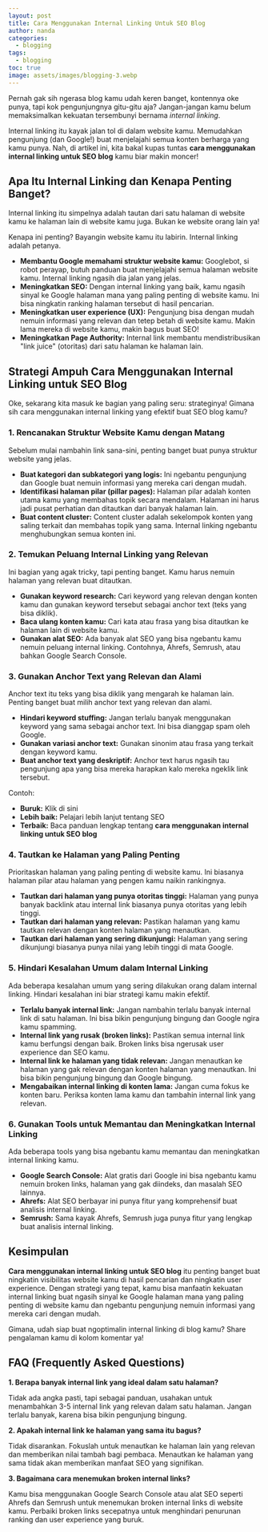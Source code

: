 ```yaml
---
layout: post
title: Cara Menggunakan Internal Linking Untuk SEO Blog
author: nanda
categories:
  - blogging
tags:
  - blogging
toc: true
image: assets/images/blogging-3.webp
---
```



Pernah gak sih ngerasa blog kamu udah keren banget, kontennya oke punya, tapi kok pengunjungnya gitu-gitu aja? Jangan-jangan kamu belum memaksimalkan kekuatan tersembunyi bernama _internal linking_.

Internal linking itu kayak jalan tol di dalam website kamu. Memudahkan pengunjung (dan Google!) buat menjelajahi semua konten berharga yang kamu punya. Nah, di artikel ini, kita bakal kupas tuntas **cara menggunakan internal linking untuk SEO blog** kamu biar makin moncer!

## Apa Itu Internal Linking dan Kenapa Penting Banget?

Internal linking itu simpelnya adalah tautan dari satu halaman di website kamu ke halaman lain di website kamu juga. Bukan ke website orang lain ya!

Kenapa ini penting? Bayangin website kamu itu labirin. Internal linking adalah petanya.

- **Membantu Google memahami struktur website kamu:** Googlebot, si robot perayap, butuh panduan buat menjelajahi semua halaman website kamu. Internal linking ngasih dia jalan yang jelas.
- **Meningkatkan SEO:** Dengan internal linking yang baik, kamu ngasih sinyal ke Google halaman mana yang paling penting di website kamu. Ini bisa ningkatin ranking halaman tersebut di hasil pencarian.
- **Meningkatkan user experience (UX):** Pengunjung bisa dengan mudah nemuin informasi yang relevan dan tetep betah di website kamu. Makin lama mereka di website kamu, makin bagus buat SEO!
- **Meningkatkan Page Authority:** Internal link membantu mendistribusikan "link juice" (otoritas) dari satu halaman ke halaman lain.

## Strategi Ampuh Cara Menggunakan Internal Linking untuk SEO Blog

Oke, sekarang kita masuk ke bagian yang paling seru: strateginya! Gimana sih cara menggunakan internal linking yang efektif buat SEO blog kamu?

### 1\. Rencanakan Struktur Website Kamu dengan Matang

Sebelum mulai nambahin link sana-sini, penting banget buat punya struktur website yang jelas.

- **Buat kategori dan subkategori yang logis:** Ini ngebantu pengunjung dan Google buat nemuin informasi yang mereka cari dengan mudah.
- **Identifikasi halaman pilar (pillar pages):** Halaman pilar adalah konten utama kamu yang membahas topik secara mendalam. Halaman ini harus jadi pusat perhatian dan ditautkan dari banyak halaman lain.
- **Buat content cluster:** Content cluster adalah sekelompok konten yang saling terkait dan membahas topik yang sama. Internal linking ngebantu menghubungkan semua konten ini.

### 2\. Temukan Peluang Internal Linking yang Relevan

Ini bagian yang agak tricky, tapi penting banget. Kamu harus nemuin halaman yang relevan buat ditautkan.

- **Gunakan keyword research:** Cari keyword yang relevan dengan konten kamu dan gunakan keyword tersebut sebagai anchor text (teks yang bisa diklik).
- **Baca ulang konten kamu:** Cari kata atau frasa yang bisa ditautkan ke halaman lain di website kamu.
- **Gunakan alat SEO:** Ada banyak alat SEO yang bisa ngebantu kamu nemuin peluang internal linking. Contohnya, Ahrefs, Semrush, atau bahkan Google Search Console.

### 3\. Gunakan Anchor Text yang Relevan dan Alami

Anchor text itu teks yang bisa diklik yang mengarah ke halaman lain. Penting banget buat milih anchor text yang relevan dan alami.

- **Hindari keyword stuffing:** Jangan terlalu banyak menggunakan keyword yang sama sebagai anchor text. Ini bisa dianggap spam oleh Google.
- **Gunakan variasi anchor text:** Gunakan sinonim atau frasa yang terkait dengan keyword kamu.
- **Buat anchor text yang deskriptif:** Anchor text harus ngasih tau pengunjung apa yang bisa mereka harapkan kalo mereka ngeklik link tersebut.

Contoh:

- **Buruk:** Klik di sini
- **Lebih baik:** Pelajari lebih lanjut tentang SEO
- **Terbaik:** Baca panduan lengkap tentang **cara menggunakan internal linking untuk SEO blog**

### 4\. Tautkan ke Halaman yang Paling Penting

Prioritaskan halaman yang paling penting di website kamu. Ini biasanya halaman pilar atau halaman yang pengen kamu naikin rankingnya.

- **Tautkan dari halaman yang punya otoritas tinggi:** Halaman yang punya banyak backlink atau internal link biasanya punya otoritas yang lebih tinggi.
- **Tautkan dari halaman yang relevan:** Pastikan halaman yang kamu tautkan relevan dengan konten halaman yang menautkan.
- **Tautkan dari halaman yang sering dikunjungi:** Halaman yang sering dikunjungi biasanya punya nilai yang lebih tinggi di mata Google.

### 5\. Hindari Kesalahan Umum dalam Internal Linking

Ada beberapa kesalahan umum yang sering dilakukan orang dalam internal linking. Hindari kesalahan ini biar strategi kamu makin efektif.

- **Terlalu banyak internal link:** Jangan nambahin terlalu banyak internal link di satu halaman. Ini bisa bikin pengunjung bingung dan Google ngira kamu spamming.
- **Internal link yang rusak (broken links):** Pastikan semua internal link kamu berfungsi dengan baik. Broken links bisa ngerusak user experience dan SEO kamu.
- **Internal link ke halaman yang tidak relevan:** Jangan menautkan ke halaman yang gak relevan dengan konten halaman yang menautkan. Ini bisa bikin pengunjung bingung dan Google bingung.
- **Mengabaikan internal linking di konten lama:** Jangan cuma fokus ke konten baru. Periksa konten lama kamu dan tambahin internal link yang relevan.

### 6\. Gunakan Tools untuk Memantau dan Meningkatkan Internal Linking

Ada beberapa tools yang bisa ngebantu kamu memantau dan meningkatkan internal linking kamu.

- **Google Search Console:** Alat gratis dari Google ini bisa ngebantu kamu nemuin broken links, halaman yang gak diindeks, dan masalah SEO lainnya.
- **Ahrefs:** Alat SEO berbayar ini punya fitur yang komprehensif buat analisis internal linking.
- **Semrush:** Sama kayak Ahrefs, Semrush juga punya fitur yang lengkap buat analisis internal linking.

## Kesimpulan

**Cara menggunakan internal linking untuk SEO blog** itu penting banget buat ningkatin visibilitas website kamu di hasil pencarian dan ningkatin user experience. Dengan strategi yang tepat, kamu bisa manfaatin kekuatan internal linking buat ngasih sinyal ke Google halaman mana yang paling penting di website kamu dan ngebantu pengunjung nemuin informasi yang mereka cari dengan mudah.

Gimana, udah siap buat ngoptimalin internal linking di blog kamu? Share pengalaman kamu di kolom komentar ya!

## FAQ (Frequently Asked Questions)

**1\. Berapa banyak internal link yang ideal dalam satu halaman?**

Tidak ada angka pasti, tapi sebagai panduan, usahakan untuk menambahkan 3-5 internal link yang relevan dalam satu halaman. Jangan terlalu banyak, karena bisa bikin pengunjung bingung.

**2\. Apakah internal link ke halaman yang sama itu bagus?**

Tidak disarankan. Fokuslah untuk menautkan ke halaman lain yang relevan dan memberikan nilai tambah bagi pembaca. Menautkan ke halaman yang sama tidak akan memberikan manfaat SEO yang signifikan.

**3\. Bagaimana cara menemukan broken internal links?**

Kamu bisa menggunakan Google Search Console atau alat SEO seperti Ahrefs dan Semrush untuk menemukan broken internal links di website kamu. Perbaiki broken links secepatnya untuk menghindari penurunan ranking dan user experience yang buruk.
